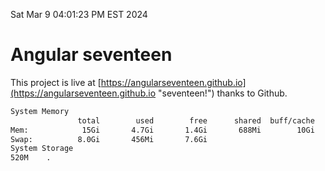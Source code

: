 Sat Mar  9 04:01:23 PM EST 2024

# Angular seventeen


This project is live at [https://angularseventeen.github.io](https://angularseventeen.github.io "seventeen!") thanks to Github.

```bash
System Memory
               total        used        free      shared  buff/cache   available
Mem:            15Gi       4.7Gi       1.4Gi       688Mi        10Gi        10Gi
Swap:          8.0Gi       456Mi       7.6Gi
System Storage
520M	.
```
